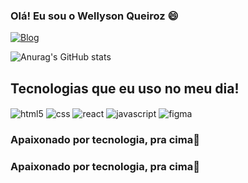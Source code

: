 ### Olá! Eu sou o Wellyson Queiroz 😄

[![Blog](https://img.shields.io/badge/Instagram-E4405F?style=for-the-badge&logo=instagram&logoColor=white)](https://www.instagram.com/wellyson_claudio/?igshid=MzRlODBiNWFlZA%3D%3D)

![Anurag's GitHub stats](https://github-readme-stats.vercel.app/api?username=wellysonqueiroz&show_icons=true&theme=radical)

## Tecnologias que eu uso no meu dia!


<div>
<img align="center" alt="html5" src="https://img.shields.io/badge/HTML5-E34F26?style=for-the-badge&logo=html5&logoColor=white">
<img align="center" alt="css" src="https://img.shields.io/badge/CSS3-1572B6?style=for-the-badge&logo=css3&logoColor=white">
<img align="center" alt="react" src="https://img.shields.io/badge/React-20232A?style=for-the-badge&logo=react&logoColor=61DAFB">
<img align="center" alt="javascript" src="https://img.shields.io/badge/JavaScript-F7DF1E?style=for-the-badge&logo=javascript&logoColor=black">
<img align="center" alt="figma" src="https://img.shields.io/badge/Figma-F24E1E?style=for-the-badge&logo=figma&logoColor=white">

</div>

### Apaixonado por tecnologia, pra cima🚀

### Apaixonado por tecnologia, pra cima🚀

